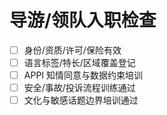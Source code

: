 # 导游/领队入职检查

- [ ] 身份/资质/许可/保险有效
- [ ] 语言标签/特长/区域覆盖登记
- [ ] APPI 知情同意与数据约束培训
- [ ] 安全/事故/投诉流程训练通过
- [ ] 文化与敏感话题边界培训通过

